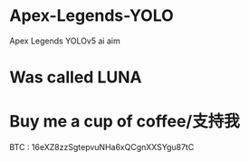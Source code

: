 # Apex-Legends-YOLO
Apex Legends YOLOv5 ai aim

# Was called LUNA

# Buy me a cup of coffee/支持我
BTC : 16eXZ8zzSgtepvuNHa6xQCgnXXSYgu87tC
